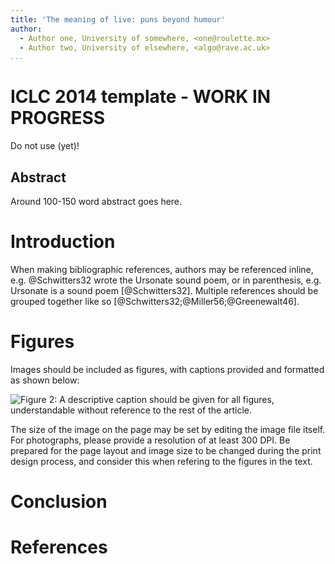```yaml
---
title: 'The meaning of live: puns beyond humour'
author:
  - Author one, University of somewhere, <one@roulette.mx>
  - Author two, University of elsewhere, <algo@rave.ac.uk>
...
```


# ICLC 2014 template - WORK IN PROGRESS

Do not use (yet)!

## Abstract

Around 100-150 word abstract goes here.

# Introduction

When making bibliographic references, authors may be referenced
inline, e.g. @Schwitters32 wrote the Ursonate sound poem, or in
parenthesis, e.g. Ursonate is a sound poem [@Schwitters32]. Multiple
references should be grouped together like so
[@Schwitters32;@Miller56;@Greenewalt46].

# Figures

Images should be included as figures, with captions provided and
formatted as shown below:

![**Figure 2:** *A descriptive caption should be given for all figures, understandable without reference to the rest of the article.*](canute3.jpg)

The size of the image on the page may be set by editing the image file
itself. For photographs, please provide a resolution of at least 300
DPI. Be prepared for the page layout and image size to be changed
during the print design process, and consider this when refering to
the figures in the text.

# Conclusion



# References
